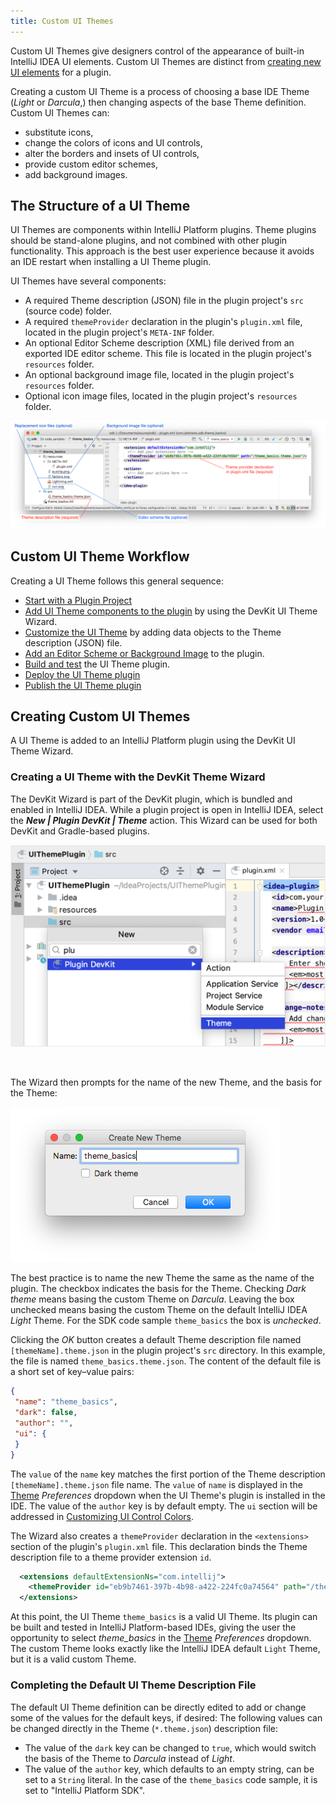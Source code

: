 ```yaml
---
title: Custom UI Themes
---
```


Custom UI Themes give designers control of the appearance of built-in IntelliJ IDEA UI elements. 
Custom UI Themes are distinct from [creating new UI elements](/user_interface_components/user_interface_components.md) for a plugin. 

Creating a custom UI Theme is a process of choosing a base IDE Theme (_Light_ or _Darcula_,) then changing aspects of the base Theme definition. 
Custom UI Themes can:
* substitute icons,
* change the colors of icons and UI controls,
* alter the borders and insets of UI controls,
* provide custom editor schemes,
* add background images.

## The Structure of a UI Theme
UI Themes are components within IntelliJ Platform plugins. 
Theme plugins should be stand-alone plugins, and not combined with other plugin functionality. 
This approach is the best user experience because it avoids an IDE restart when installing a UI Theme plugin.

UI Themes have several components:
* A required Theme description (JSON) file in the plugin project's `src` (source code) folder. 
* A required `themeProvider` declaration in the plugin's `plugin.xml` file, located in the plugin project's `META-INF` folder.
* An optional Editor Scheme description (XML) file derived from an exported IDE editor scheme. 
  This file is located in the plugin project's `resources` folder.
* An optional background image file, located in the plugin project's `resources` folder.
* Optional icon image files, located in the plugin project's `resources` folder.  

![UI Theme Components](img/theme_components.png)

## Custom UI Theme Workflow
Creating a UI Theme follows this general sequence:
* [Start with a Plugin Project](/basics/getting_started/creating_plugin_project.md)
* [Add UI Theme components to the plugin](#creating-a-ui-theme-with-the-devkit-theme-wizard) by using the DevKit UI Theme Wizard.
* [Customize the UI Theme](themes_customize.md) by adding data objects to the Theme description (JSON) file.
* [Add an Editor Scheme or Background Image](themes_extras.md) to the plugin.
* [Build and test](/basics/getting_started/running_and_debugging_a_plugin.md) the UI Theme plugin.
* [Deploy the UI Theme plugin](/basics/getting_started/deploying_plugin.md)
* [Publish the UI Theme plugin](/basics/getting_started/publishing_plugin.md) 


## Creating Custom UI Themes

A UI Theme is added to an IntelliJ Platform plugin using the DevKit UI Theme Wizard.

### Creating a UI Theme with the DevKit Theme Wizard
The DevKit Wizard is part of the DevKit plugin, which is bundled and enabled in IntelliJ IDEA. 
While a plugin project is open in IntelliJ IDEA, select the _**New | Plugin DevKit | Theme**_ action. 
This Wizard can be used for both DevKit and Gradle-based plugins.

![DevKit Wizard Action](img/devkit_wiz_action.png)

<br>

The Wizard then prompts for the name of the new Theme, and the basis for the Theme:

![DevKit Dialog](img/devkit_wiz_dialog.png)

The best practice is to name the new Theme the same as the name of the plugin. 
The checkbox indicates the basis for the Theme. 
Checking _Dark theme_ means basing the custom Theme on _Darcula_. 
Leaving the box unchecked means basing the custom Theme on the default IntelliJ IDEA _Light_ Theme. 
For the SDK code sample `theme_basics` the box is _unchecked_.

Clicking the _OK_ button creates a default Theme description file named `[themeName].theme.json` in the plugin project's `src` directory. 
In this example, the file is named `theme_basics.theme.json`. 
The content of the default file is a short set of key–value pairs:  
```json
{
 "name": "theme_basics",
 "dark": false,
 "author": "",
 "ui": {
 }
}
```

The `value` of the `name` key matches the first portion of the Theme description `[themeName].theme.json` file name. 
The `value` of `name` is displayed in the [Theme](https://www.jetbrains.com/help/idea/settings-appearance.html)  _Preferences_ dropdown when the UI Theme's plugin is installed in the IDE. 
The value of the `author` key is by default empty. 
The `ui` section will be addressed in [Customizing UI Control Colors](themes_customize.md#customizing-ui-controls). 

The Wizard also creates a `themeProvider` declaration in the `<extensions>` section of the plugin's `plugin.xml` file. 
This declaration binds the Theme description file to a theme provider extension `id`.
```xml
  <extensions defaultExtensionNs="com.intellij">
    <themeProvider id="eb9b7461-397b-4b98-a422-224fc0a74564" path="/theme_basics.theme.json"/>
  </extensions>
```

At this point, the UI Theme `theme_basics` is a valid UI Theme. 
Its plugin can be built and tested in IntelliJ Platform-based IDEs, giving the user the opportunity to select _theme_basics_ in the [Theme](https://www.jetbrains.com/help/idea/settings-appearance.html) _Preferences_ dropdown. 
The custom Theme looks exactly like the IntelliJ IDEA default `Light` Theme, but it is a valid custom Theme.

### Completing the Default UI Theme Description File
The default UI Theme definition can be directly edited to add or change some of the values for the default keys, if desired:
The following values can be changed directly in the Theme (`*.theme.json`) description file:
* The value of the `dark` key can be changed to `true`, which would switch the basis of the Theme to _Darcula_ instead of _Light_.
* The value of the `author` key, which defaults to an empty string, can be set to a `String` literal. 
In the case of the `theme_basics` code sample, it is set to "IntelliJ Platform SDK".

